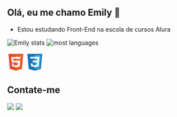 ## Olá, eu me chamo Emily 👋

- Estou estudando Front-End na escola de cursos Alura

<div>
  <img src="https://github-readme-stats.vercel.app/api?username=zezinhoxz&show_icons=true&theme=radical" alt="Emily stats" height="170rem">
  <img src="https://github-readme-stats.vercel.app/api/top-langs/?username=zezinhoxz&layout=compact&theme=radical" alt="most languages" height="170rem">
</div>
<br>
<div>
  <img src="https://github.com/devicons/devicon/blob/master/icons/html5/html5-original.svg" alt="html5" width="40rem">
  <img src="https://github.com/devicons/devicon/blob/master/icons/css3/css3-original.svg" alt="css3" width="40rem">
</div>

## Contate-me
<div>
  <a href="https://gmail.com" target="_blank"><img src="https://img.shields.io/badge/Gmail-D14836?style=for-the-badge&logo=gmail&logoColor=white"></a>
  <a href="https://www.instagram.com/" target="_blank"><img src="https://img.shields.io/badge/Instagram-%23E4405F.svg?style=for-the-badge&logo=Instagram&logoColor=white"></a>
</div>


<!--
**zezinhoxz/zezinhoxz** is a ✨ _special_ ✨ repository because its `README.md` (this file) appears on your GitHub profile.

Here are some ideas to get you started:

- 🔭 I’m currently working on ...
- 🌱 I’m currently learning ...
- 👯 I’m looking to collaborate on ...
- 🤔 I’m looking for help with ...
- 💬 Ask me about ...
- 📫 How to reach me: ...
- 😄 Pronouns: ...
- ⚡ Fun fact: ...
-->
